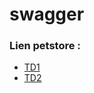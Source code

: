 # swagger
### Lien petstore :
 - <a href="https://petstore.swagger.io/?url=https://raw.githubusercontent.com/Mitsanta12/swagger/main/TD1.yml"> TD1</a>
 - <a href=""> TD2</a>
